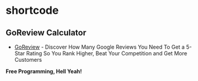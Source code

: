 # shortcode

## GoReview Calculator

- [GoReview] - Discover How Many Google Reviews You Need To Get a 5-Star Rating So You Rank Higher, Beat Your Competition and Get More Customers


**Free Programming, Hell Yeah!**

[GoReview]: <https://www.my.goreviewgenie.com/review-calc>